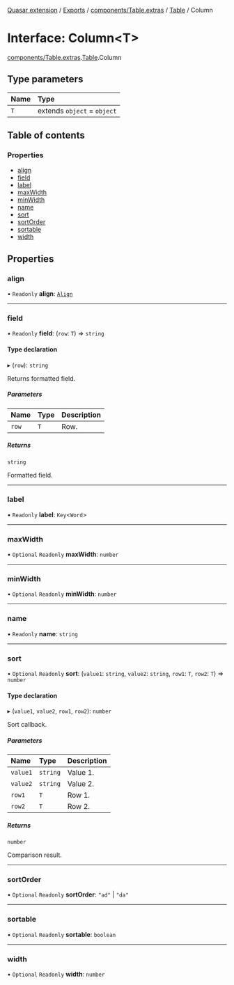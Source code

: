 [Quasar extension](../index.md) / [Exports](../modules.md) / [components/Table.extras](../modules/components_Table_extras.md) / [Table](../modules/components_Table_extras.Table.md) / Column

# Interface: Column<T\>

[components/Table.extras](../modules/components_Table_extras.md).[Table](../modules/components_Table_extras.Table.md).Column

## Type parameters

| Name | Type |
| :------ | :------ |
| `T` | extends `object` = `object` |

## Table of contents

### Properties

- [align](components_Table_extras.Table.Column.md#align)
- [field](components_Table_extras.Table.Column.md#field)
- [label](components_Table_extras.Table.Column.md#label)
- [maxWidth](components_Table_extras.Table.Column.md#maxwidth)
- [minWidth](components_Table_extras.Table.Column.md#minwidth)
- [name](components_Table_extras.Table.Column.md#name)
- [sort](components_Table_extras.Table.Column.md#sort)
- [sortOrder](components_Table_extras.Table.Column.md#sortorder)
- [sortable](components_Table_extras.Table.Column.md#sortable)
- [width](components_Table_extras.Table.Column.md#width)

## Properties

### align

• `Readonly` **align**: [`Align`](../modules/components_Table_extras.Table.md#align)

___

### field

• `Readonly` **field**: (`row`: `T`) => `string`

#### Type declaration

▸ (`row`): `string`

Returns formatted field.

##### Parameters

| Name | Type | Description |
| :------ | :------ | :------ |
| `row` | `T` | Row. |

##### Returns

`string`

Formatted field.

___

### label

• `Readonly` **label**: `Key`<`Word`\>

___

### maxWidth

• `Optional` `Readonly` **maxWidth**: `number`

___

### minWidth

• `Optional` `Readonly` **minWidth**: `number`

___

### name

• `Readonly` **name**: `string`

___

### sort

• `Optional` `Readonly` **sort**: (`value1`: `string`, `value2`: `string`, `row1`: `T`, `row2`: `T`) => `number`

#### Type declaration

▸ (`value1`, `value2`, `row1`, `row2`): `number`

Sort callback.

##### Parameters

| Name | Type | Description |
| :------ | :------ | :------ |
| `value1` | `string` | Value 1. |
| `value2` | `string` | Value 2. |
| `row1` | `T` | Row 1. |
| `row2` | `T` | Row 2. |

##### Returns

`number`

Comparison result.

___

### sortOrder

• `Optional` `Readonly` **sortOrder**: ``"ad"`` \| ``"da"``

___

### sortable

• `Optional` `Readonly` **sortable**: `boolean`

___

### width

• `Optional` `Readonly` **width**: `number`
